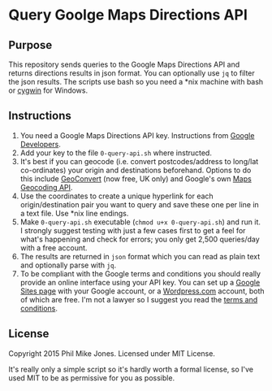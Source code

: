 # Query Goolge Maps Directions API

## Purpose
This repository sends queries to the Google Maps Directions API and returns directions results in json format. You can optionally use `jq` to filter the json results. The scripts use bash so you need a *nix machine with bash or [cygwin](https://www.cygwin.com/) for Windows.

## Instructions
1. You need a Google Maps Directions API key. Instructions from [Google Developers](https://developers.google.com/maps/documentation/directions/get-api-key).
2. Add your key to the file `0-query-api.sh` where instructed.
3. It's best if you can geocode (i.e. convert postcodes/address to long/lat co-ordinates) your origin and destinations beforehand. Options to do this include [GeoConvert](http://geoconvert.mimas.ac.uk/) (now free, UK only) and Google's own [Maps Geocoding API](https://developers.google.com/maps/documentation/geocoding/intro).
4. Use the coordinates to create a unique hyperlink for each origin/destination pair you want to query and save these one per line in a text file. Use *nix line endings.
5. Make `0-query-api.sh` executable (`chmod u+x 0-query-api.sh`) and run it. I strongly suggest testing with just a few cases first to get a feel for what's happening and check for errors; you only get 2,500 queries/day with a free account.
6. The results are returned in `json` format which you can read as plain text and optionally parse with `jq`.
7. To be compliant with the Google terms and conditions you should really provide an online interface using your API key. You can set up a [Google Sites page](https://sites.google.com/) with your Google account, or a [Wordpress.com](https://wordpress.com/) account, both of which are free. I'm not a lawyer so I suggest you read the [terms and conditions](https://developers.google.com/maps/terms#section_10).

## License
Copyright 2015 Phil Mike Jones. Licensed under MIT License.

It's really only a simple script so it's hardly worth a formal license, so I've used MIT to be as permissive for you as possible.
